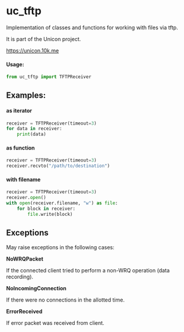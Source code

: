 # uc_tftp  
Implementation of classes and functions for working with files via tftp.  

It is part of the Unicon project.

https://unicon.10k.me

#### Usage:
```python
from uc_tftp import TFTPReceiver
```

## Examples:  
#### as iterator  
```python
receiver = TFTPReceiver(timeout=3)  
for data in receiver:  
	print(data)  
```

#### as function  
```python
receiver = TFTPReceiver(timeout=3)  
receiver.recvto("/path/to/destination")  
```

#### with filename
```python
receiver = TFTPReceiver(timeout=3)  
receiver.open()  
with open(receiver.filename, "w") as file:  
    for block in receiver:  
        file.write(block)  
```

## Exceptions  
May raise exceptions in the following cases:  

**NoWRQPacket**  

If the connected client tried to perform a non-WRQ operation (data recording).  

**NoIncomingConnection**  

If there were no connections in the allotted time.  

**ErrorReceived**  

If error packet was received from client.  
